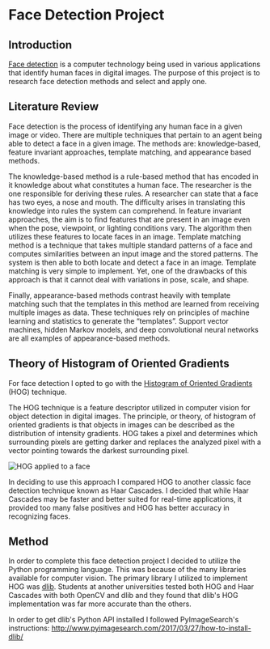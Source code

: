 # Face Detection Project

## Introduction

[Face detection](https://en.wikipedia.org/wiki/Face_detection) is a computer technology being used in various applications that identify human faces in digital images.  The purpose of this project is to research face detection methods and select and apply one. 

## Literature Review

Face detection is the process of identifying any human face in a given image or video. There are multiple techniques that pertain to an agent being able to detect a face in a given image. The methods are: knowledge-based, feature invariant approaches, template matching, and appearance based methods.

The knowledge-based method is a rule-based method that has encoded in it knowledge about what constitutes a human face. The researcher is the one responsible for deriving these rules. A researcher can state that a face has two eyes, a nose and mouth. The difficulty arises in translating this knowledge into rules the system can comprehend. 
In feature invariant approaches, the aim is to find features that are present in an image even when the pose, viewpoint, or lighting conditions vary. The algorithm then utilizes these features to locate faces in an image. 
Template matching method is a technique that takes multiple standard patterns of a face and computes similarities between an input image and the stored patterns. The system is then able to both locate and detect a face in an image. Template matching is very simple to implement. Yet, one of the drawbacks of this approach is that it cannot deal with variations in pose, scale, and shape. 

Finally, appearance-based methods contrast heavily with template matching such that the templates in this method are learned from receiving multiple images as data. These techniques rely on principles of machine learning and statistics to generate the “templates”. Support vector machines, hidden Markov models, and deep convolutional neural networks are all examples of appearance-based methods. 

## Theory of Histogram of Oriented Gradients

  For face detection I opted to go with the [Histogram of Oriented Gradients](http://lear.inrialpes.fr/people/triggs/pubs/Dalal-cvpr05.pdf) (HOG) technique. 

The HOG technique is a feature descriptor utilized in computer vision
for object detection in digital images. The principle, or theory, of histogram of oriented gradients is that objects in images can be described as the distribution of intensity gradients. HOG takes a pixel and determines which surrounding pixels are getting darker and replaces the analyzed pixel with a vector pointing towards the darkest surrounding pixel. 

![HOG applied to a face](https://www.researchgate.net/profile/Mohammad_Haghighat/publication/284243500/figure/fig5/AS:303513939791876@1449374770626/Fig-5-Histogram-of-Oriented-Gradients-HOG-features-in-4-4-cells.png)

In deciding to use this approach I compared HOG to another classic face detection technique known as Haar Cascades. I decided that while Haar Cascades may be faster and better suited for real-time applications, it provided too many false positives and HOG has better accuracy in recognizing faces. 

## Method

In order to complete this face detection project I decided to utilize the Python programming language. This was because of the many libraries available for computer vision. The primary library I utilized to implement HOG was [dlib](http://dlib.net). Students at another universities tested both HOG and Haar Cascades with both OpenCV and dlib and they found that dlib's HOG implementation was far more accurate than the others. 

In order to get dlib's Python API installed I followed PyImageSearch's instructions:
<http://www.pyimagesearch.com/2017/03/27/how-to-install-dlib/>

